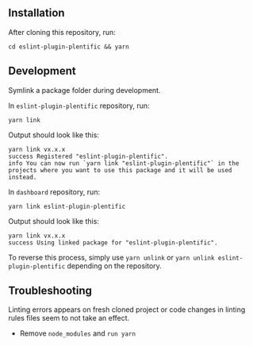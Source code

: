 ## Installation

After cloning this repository, run:

```
cd eslint-plugin-plentific && yarn 
```

##  Development

Symlink a package folder during development.

In `eslint-plugin-plentific` repository, run:

```
yarn link
```
Output should look like this:
```
yarn link vx.x.x
success Registered "eslint-plugin-plentific".
info You can now run `yarn link "eslint-plugin-plentific"` in the projects where you want to use this package and it will be used instead.
```

In `dashboard` repository, run:

```
yarn link eslint-plugin-plentific
```

Output should look like this:
```
yarn link vx.x.x
success Using linked package for "eslint-plugin-plentific".
```

To reverse this process, simply use `yarn unlink` or `yarn unlink eslint-plugin-plentific` depending on the repository.

##  Troubleshooting

Linting errors appears on fresh cloned project or code changes in linting rules files seem to not take an effect.
* Remove `node_modules` and `run yarn`
